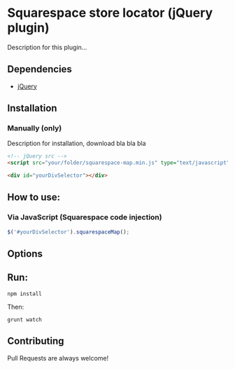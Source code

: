 # Squarespace store locator (jQuery plugin)

Description for this plugin...

## Dependencies
* [jQuery](http://jquery.com)

## Installation

### Manually (only)
Description for installation, download bla bla bla

```html
<!-- jQuery src -->
<script src="your/folder/squarespace-map.min.js" type="text/javascript"></script>

<div id="yourDivSelector"></div>
```

## How to use:
### Via JavaScript (Squarespace code injection)
```javascript
$('#yourDivSelector').squarespaceMap();
```

## Options
<!-- | Name                 | Type           | Default    | Description  |   
|:----------------------|:----------------|:------------|:--------------|
| position	   		  	| string	   		| 'default'  | Position of the modal (can be 'default', 'right', 'left') |
| pushContent	  	   		| boolean			| false      | Option used to move the boby depending on 'position'|
| openAnimation      	| string      	| 'jelly'    | This will add a css class containing an animation|
| closeAnimation			| string			| 'unjelly'  | This will add a css class containing an animation|
| reload					| boolean			| false      | Reload page when closing the modal |
| css						| string			| ''         | Custom css class to be added to the modal container| -->

## Run:
```shell
npm install
```
Then:

```shell
grunt watch
```

## Contributing
Pull Requests are always welcome!
